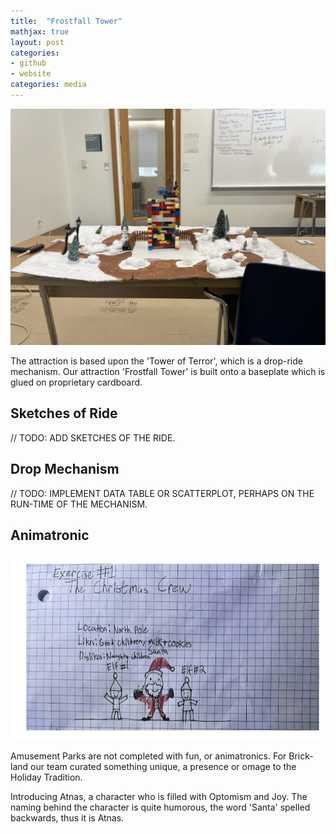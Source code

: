 ```yaml
---
title:  "Frostfall Tower"
mathjax: true
layout: post
categories: 
- github
- website
categories: media
---
```



![Tower](/assets/IMG_2191.JPEG)


The attraction is based upon the 'Tower of Terror', which is a drop-ride mechanism. Our attraction 'Frostfall Tower' is built onto a baseplate which is glued on proprietary cardboard. 




## Sketches of Ride

// TODO: ADD SKETCHES OF THE RIDE.

## Drop Mechanism

// TODO: IMPLEMENT DATA TABLE OR SCATTERPLOT, PERHAPS ON THE RUN-TIME OF THE MECHANISM.


## Animatronic


![Animatronic](/assets/santa_pictures.jpg)


Amusement Parks are not completed with fun, or animatronics. For Brick-land our team curated something unique, a presence or omage to the Holiday Tradition.

Introducing Atnas, a character who is filled with Optomism and Joy. The naming behind the character is quite humorous, the word 'Santa' spelled backwards, thus it is Atnas.
